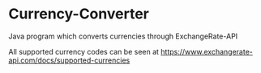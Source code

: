 # Currency-Converter
Java program which converts currencies through ExchangeRate-API


All supported currency codes can be seen at https://www.exchangerate-api.com/docs/supported-currencies 
